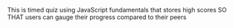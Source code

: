 This is  timed quiz using  JavaScript fundamentals that stores high scores
SO THAT users can gauge their progress compared to their peers
```